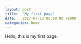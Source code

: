 ```yaml
---
layout: post
title:  "My first page"
date:   2017-07-12 08:00:00 +0000
categories: home
---
```

Hello, this is my first page.


[github-repo]: https://github.com/redbeard28
[Linkedin]: https://linkedin.com/jeremie_cuadrado
